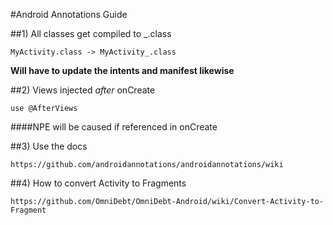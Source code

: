 #Android Annotations Guide

##1) All classes get compiled to _.class
```
MyActivity.class -> MyActivity_.class
```
**Will have to update the intents and manifest likewise**

##2) Views injected *after* onCreate
```
use @AfterViews
```
####NPE will be caused if referenced in onCreate

##3) Use the docs
```
https://github.com/androidannotations/androidannotations/wiki
```
##4) How to convert Activity to Fragments
```
https://github.com/OmniDebt/OmniDebt-Android/wiki/Convert-Activity-to-Fragment
```


